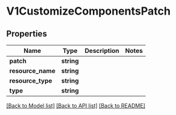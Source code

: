 # V1CustomizeComponentsPatch

## Properties
Name | Type | Description | Notes
------------ | ------------- | ------------- | -------------
**patch** | **string** |  | 
**resource_name** | **string** |  | 
**resource_type** | **string** |  | 
**type** | **string** |  | 

[[Back to Model list]](../README.md#documentation-for-models) [[Back to API list]](../README.md#documentation-for-api-endpoints) [[Back to README]](../README.md)



